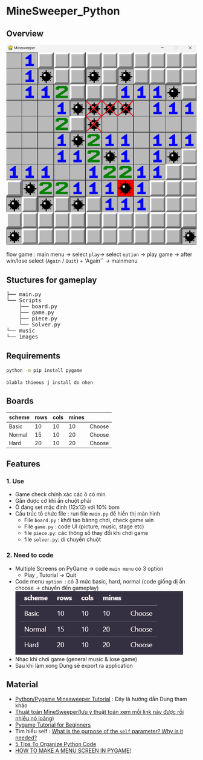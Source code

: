 # MineSweeper_Python


## Overview 
![alt text](/report_imp/image.png)

flow game : main menu -> select `play`-> select `option` -> play game -> after win/lose select (`Again` / `Quit`)
    + 'Again'` -> mainmenu

## Stuctures for gameplay
<pre>
├── main.py
└── Scripts
    ├── board.py
    ├── game.py
    ├── piece.py
    └── Solver.py
└── music
└── images
</pre>

## Requirements
```bash
python -m pip install pygame
```
`blabla thieeus j install do nhen`

## Boards

| scheme       | rows   | cols   | mines   |      |
| ------------ | ------ | ------ | ------- |------|
| Basic        | 10     | 10     | 10      |Choose
| Normal | 15   | 10    | 20      |Choose|
| Hard      | 20     | 10     | 20      | Choose


## Features
### 1. Use

- Game check chính xác các ô có mìn 
- Gắn được cờ khi ấn chuột phải 
- Ô đang set mặc định (12x12) với 10% bom
- Cấu trúc tổ chức file : run file `main.py` để hiển thị màn hình 
    - File `board.py` : khởi tạo bảnng chơi, check game win
    - File `game.py` : code UI (picture, music, stage etc)
    - file `piece.py`: các thông số thay đổi khi chơi game
    - file `solver.py`: di chuyển chuột

### 2. Need to code
- Multiple Screens on PyGame -> code `main menu` có 3 option
    - Play , Tutorial -> Quit 
- Code menu `option `: có 3 mức basic, hard, normal (code giống dị ấn choose -> chuyển đến gameplay)
    ![alt text](image.png)
- Nhạc khi chơi game (general music & lose game)
- Sau khi làm xong Dung sẽ export ra application 

## Material
- [Python/Pygame Minesweeper Tutorial](https://www.youtube.com/watch?v=ABGtsAlXw7c) : Đây là hướng dẫn Dung tham khảo 
- [Thuật toán MineSweeper(lưu ý thuật toán xem mỗi link này được rồi nhiều nó loãng)](https://www.youtube.com/watch?v=Fjw7Lc9zlyU)
- [Pygame Tutorial for Beginners](https://www.youtube.com/watch?v=FfWpgLFMI7w)
- Tìm hiểu self : [What is the purpose of the `self` parameter? Why is it needed?](https://stackoverflow.com/questions/2709821/what-is-the-purpose-of-the-self-parameter-why-is-it-needed)
- [5 Tips To Organize Python Code](https://www.youtube.com/watch?v=e9yMYdnSlUA&t=184s)
- [HOW TO MAKE A MENU SCREEN IN PYGAME!](https://www.youtube.com/watch?v=GMBqjxcKogA&t=81s)

